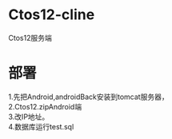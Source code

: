 # Ctos12-cline
Ctos12服务端
# 部署

1.先把Android,androidBack安装到tomcat服务器，
<br>
2.Ctos12.zipAndroid端
<br>
3.改IP地址。
<br>
4.数据库运行test.sql
